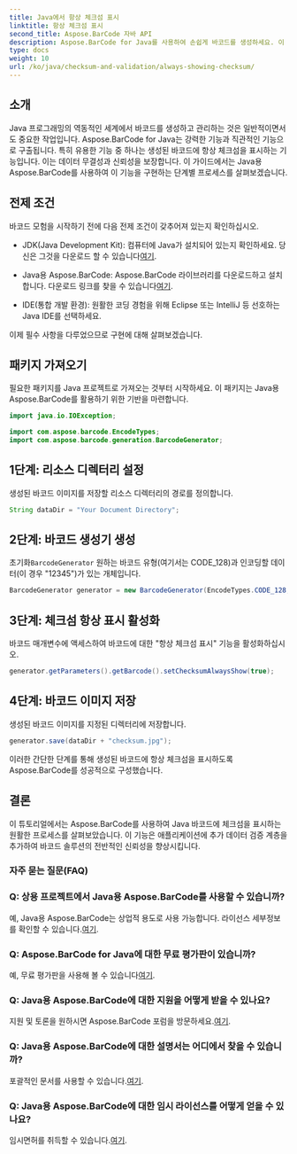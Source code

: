 ```yaml
---
title: Java에서 항상 체크섬 표시
linktitle: 항상 체크섬 표시
second_title: Aspose.BarCode 자바 API
description: Aspose.BarCode for Java를 사용하여 손쉽게 바코드를 생성하세요. 이 단계별 가이드에서 향상된 데이터 무결성을 위해 항상 체크섬을 표시하는 방법을 알아보세요.
type: docs
weight: 10
url: /ko/java/checksum-and-validation/always-showing-checksum/
---
```


## 소개

Java 프로그래밍의 역동적인 세계에서 바코드를 생성하고 관리하는 것은 일반적이면서도 중요한 작업입니다. Aspose.BarCode for Java는 강력한 기능과 직관적인 기능으로 구출됩니다. 특히 유용한 기능 중 하나는 생성된 바코드에 항상 체크섬을 표시하는 기능입니다. 이는 데이터 무결성과 신뢰성을 보장합니다. 이 가이드에서는 Java용 Aspose.BarCode를 사용하여 이 기능을 구현하는 단계별 프로세스를 살펴보겠습니다.

## 전제 조건

바코드 모험을 시작하기 전에 다음 전제 조건이 갖추어져 있는지 확인하십시오.

-  JDK(Java Development Kit): 컴퓨터에 Java가 설치되어 있는지 확인하세요. 당신은 그것을 다운로드 할 수 있습니다[여기](https://www.oracle.com/java/technologies/javase-downloads.html).

- Java용 Aspose.BarCode: Aspose.BarCode 라이브러리를 다운로드하고 설치합니다. 다운로드 링크를 찾을 수 있습니다[여기](https://releases.aspose.com/barcode/java/).

- IDE(통합 개발 환경): 원활한 코딩 경험을 위해 Eclipse 또는 IntelliJ 등 선호하는 Java IDE를 선택하세요.

이제 필수 사항을 다루었으므로 구현에 대해 살펴보겠습니다.

## 패키지 가져오기

필요한 패키지를 Java 프로젝트로 가져오는 것부터 시작하세요. 이 패키지는 Java용 Aspose.BarCode를 활용하기 위한 기반을 마련합니다.

```java
import java.io.IOException;

import com.aspose.barcode.EncodeTypes;
import com.aspose.barcode.generation.BarcodeGenerator;
```

## 1단계: 리소스 디렉터리 설정

생성된 바코드 이미지를 저장할 리소스 디렉터리의 경로를 정의합니다.

```java
String dataDir = "Your Document Directory";
```

## 2단계: 바코드 생성기 생성

 초기화`BarcodeGenerator` 원하는 바코드 유형(여기서는 CODE_128)과 인코딩할 데이터(이 경우 "12345")가 있는 개체입니다.

```java
BarcodeGenerator generator = new BarcodeGenerator(EncodeTypes.CODE_128, "12345");
```

## 3단계: 체크섬 항상 표시 활성화

바코드 매개변수에 액세스하여 바코드에 대한 "항상 체크섬 표시" 기능을 활성화하십시오.

```java
generator.getParameters().getBarcode().setChecksumAlwaysShow(true);
```

## 4단계: 바코드 이미지 저장

생성된 바코드 이미지를 지정된 디렉터리에 저장합니다.

```java
generator.save(dataDir + "checksum.jpg");
```

이러한 간단한 단계를 통해 생성된 바코드에 항상 체크섬을 표시하도록 Aspose.BarCode를 성공적으로 구성했습니다.

## 결론

이 튜토리얼에서는 Aspose.BarCode를 사용하여 Java 바코드에 체크섬을 표시하는 원활한 프로세스를 살펴보았습니다. 이 기능은 애플리케이션에 추가 데이터 검증 계층을 추가하여 바코드 솔루션의 전반적인 신뢰성을 향상시킵니다.

### 자주 묻는 질문(FAQ)

### Q: 상용 프로젝트에서 Java용 Aspose.BarCode를 사용할 수 있습니까?
 예, Java용 Aspose.BarCode는 상업적 용도로 사용 가능합니다. 라이선스 세부정보를 확인할 수 있습니다.[여기](https://purchase.aspose.com/buy).

### Q: Aspose.BarCode for Java에 대한 무료 평가판이 있습니까?
 예, 무료 평가판을 사용해 볼 수 있습니다[여기](https://releases.aspose.com/).

### Q: Java용 Aspose.BarCode에 대한 지원을 어떻게 받을 수 있나요?
 지원 및 토론을 원하시면 Aspose.BarCode 포럼을 방문하세요.[여기](https://forum.aspose.com/c/barcode/13).

### Q: Java용 Aspose.BarCode에 대한 설명서는 어디에서 찾을 수 있습니까?
 포괄적인 문서를 사용할 수 있습니다.[여기](https://reference.aspose.com/barcode/java/).

### Q: Java용 Aspose.BarCode에 대한 임시 라이선스를 어떻게 얻을 수 있나요?
 임시면허를 취득할 수 있습니다.[여기](https://purchase.aspose.com/temporary-license/).

